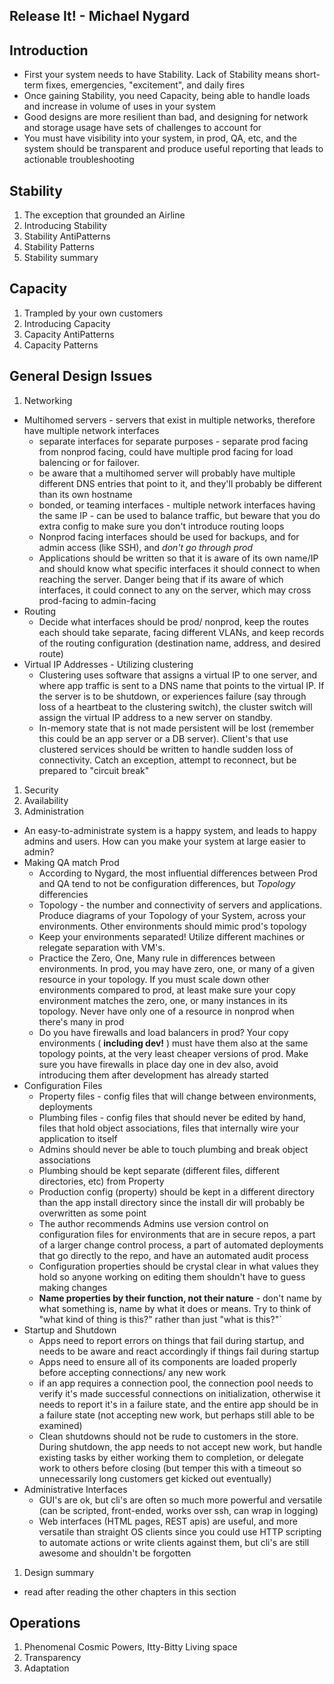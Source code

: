 Release It! - Michael Nygard
---------------------------

## Introduction
* First your system needs to have Stability. Lack of Stability means short-term fixes, emergencies, "excitement", and daily fires
* Once gaining Stability, you need Capacity, being able to handle loads and increase in volume of uses in your system
* Good designs are more resilient than bad, and designing for network and storage usage have sets of challenges to account for
* You must have visibility into your system, in prod, QA, etc, and the system should be transparent and produce useful reporting that leads to actionable troubleshooting

## Stability
1. The exception that grounded an Airline
1. Introducing Stability
1. Stability AntiPatterns
1. Stability Patterns
1. Stability summary

## Capacity
1. Trampled by your own customers
1. Introducing Capacity
1. Capacity AntiPatterns
1. Capacity Patterns

## General Design Issues
1. Networking
  * Multihomed servers - servers that exist in multiple networks, therefore have multiple network interfaces
    + separate interfaces for separate purposes - separate prod facing from nonprod facing, could have multiple prod facing for load balencing or for failover. 
    + be aware that a multihomed server will probably have multiple different DNS entries that point to it, and they'll probably be different than its own hostname
    + bonded, or teaming interfaces - multiple network interfaces having the same IP - can be used to balance traffic, but beware that you do extra config to make sure you don't introduce routing loops
    + Nonprod facing interfaces should be used for backups, and for admin access (like SSH), and *don't go through prod*
    + Applications should be written so that it is aware of its own name/IP and should know what specific interfaces it should connect to when reaching the server. Danger being that if its aware of which interfaces, it could connect to any on the server, which may cross prod-facing to admin-facing
  * Routing
    + Decide what interfaces should be prod/ nonprod, keep the routes each should take separate, facing different VLANs, and keep records of the routing configuration (destination name, address, and desired route)
  * Virtual IP Addresses - Utilizing clustering
    + Clustering uses software that assigns a virtual IP to one server, and where app traffic is sent to a DNS name that points to the virtual IP. If the server is to be shutdown, or experiences failure (say through loss of a heartbeat to the clustering switch), the cluster switch will assign the virtual IP address to a new server on standby.
    + In-memory state that is not made persistent will be lost (remember this could be an app server or a DB server). Client's that use clustered services should be written to handle sudden loss of connectivity. Catch an exception, attempt to reconnect, but be prepared to "circuit break"
1. Security
1. Availability
1. Administration
  * An easy-to-administrate system is a happy system, and leads to happy admins and users. How can you make your system at large easier to admin?
  * Making QA match Prod
    + According to Nygard, the most influential differences between Prod and QA tend to not be configuration differences, but *Topology* differencies
    + Topology - the number and connectivity of servers and applications. Produce diagrams of your Topology of your System, across your environments. Other environments should mimic prod's topology
    + Keep your environments separated! Utilize different machines or relegate separation with VM's.
    + Practice the Zero, One, Many rule in differences between environments. In prod, you may have zero, one, or many of a given resource in your topology. If you must scale down other environments compared to prod, at least make sure your copy environment matches the zero, one, or many instances in its topology. Never have only one of a resource in nonprod when there's many in prod
    + Do you have firewalls and load balancers in prod? Your copy environments ( **including dev!** ) must have them also at the same topology points, at the very least cheaper versions of prod. Make sure you have firewalls in place day one in dev also, avoid introducing them after development has already started
  * Configuration Files
    + Property files - config files that will change between environments, deployments
    + Plumbing files - config files that should never be edited by hand, files that hold object associations, files that internally wire your application to itself
    + Admins should never be able to touch plumbing and break object associations
    + Plumbing should be kept separate (different files, different directories, etc) from Property
    + Production config (property) should be kept in a different directory than the app install directory since the install dir will probably be overwritten as some point
    + The author recommends Admins use version control on configuration files for environments that are in secure repos, a part of a larger change control process, a part of automated deployments that go directly to the repo, and have an automated audit process
    + Configuration properties should be crystal clear in what values they hold so anyone working on editing them shouldn't have to guess making changes
    + **Name properties by their function, not their nature** - don't name by what something is, name by what it does or means. Try to think of "what kind of thing is this?" rather than just "what is this?"`
  * Startup and Shutdown
    + Apps need to report errors on things that fail during startup, and needs to be aware and react accordingly if things fail during startup 
    + Apps need to ensure all of its components are loaded properly before accepting connections/ any new work
    + if an app requires a connection pool, the connection pool needs to verify it's made successful connections on initialization, otherwise it needs to report it's in a failure state, and the entire app should be in a failure state (not accepting new work, but perhaps still able to be examined)
    + Clean shutdowns should not be rude to customers in the store. During shutdown, the app needs to not accept new work, but handle existing tasks by either working them to completion, or delegate work to others before closing (but temper this with a timeout so unnecessarily long customers get kicked out eventually)
  * Administrative Interfaces
    + GUI's are ok, but cli's are often so much more powerful and versatile (can be scripted, front-ended, works over ssh, can wrap in logging)
    + Web interfaces (HTML pages, REST apis) are useful, and more versatile than straight OS clients since you could use HTTP scripting to automate actions or write clients against them, but cli's are still awesome and shouldn't be forgotten
1. Design summary
  * read after reading the other chapters in this section
## Operations
1. Phenomenal Cosmic Powers, Itty-Bitty Living space
1. Transparency
1. Adaptation

